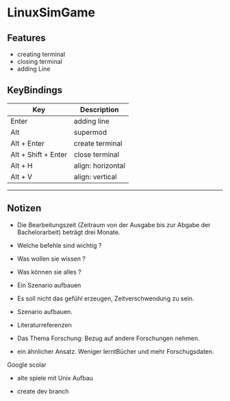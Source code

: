 # LinuxSimGame

## Features

- creating terminal
- closing terminal
- adding Line

## KeyBindings

| Key                 | Description       |
| ------------------- | ----------------- |
| Enter               | adding line       |
| Alt                 | supermod          |
| Alt + Enter         | create terminal   |
| Alt + Shift + Enter | close terminal    |
| Alt + H             | align: horizontal |
| Alt + V             | align: vertical   |



-----



## Notizen

- Die Bearbeitungszeit (Zeitraum von der Ausgabe bis zur Abgabe der Bachelorarbeit)
beträgt drei Monate.

- Welche befehle sind wichtig ?
- Was wollen sie wissen ?
- Was können sie alles ?
- Ein Szenario aufbauen
- Es soll nicht das gefühl erzeugen, Zeitverschwendung zu sein.
- Szenario aufbauen.

- Literaturreferenzen

- Das Thema Forschung: Bezug auf andere Forschungen nehmen. 
- ein ähnlicher Ansatz.
Weniger lerntBücher und mehr Forschugsdaten.


Google scolar
- alte spiele mit Unix Aufbau

- create dev branch 
